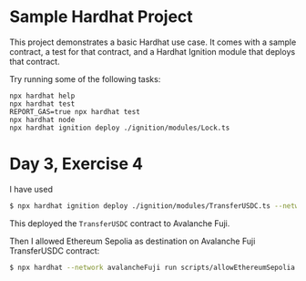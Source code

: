 # Sample Hardhat Project

This project demonstrates a basic Hardhat use case. It comes with a sample contract, a test for that contract, and a Hardhat Ignition module that deploys that contract.

Try running some of the following tasks:

```shell
npx hardhat help
npx hardhat test
REPORT_GAS=true npx hardhat test
npx hardhat node
npx hardhat ignition deploy ./ignition/modules/Lock.ts
```

# Day 3, Exercise 4

I have used
```bash
$ npx hardhat ignition deploy ./ignition/modules/TransferUSDC.ts --network avalancheFuji
```

This deployed the `TransferUSDC` contract to Avalanche Fuji.

Then I allowed Ethereum Sepolia as destination on Avalanche Fuji TransferUSDC contract:

```bash
$ npx hardhat --network avalancheFuji run scripts/allowEthereumSepolia.ts
```
